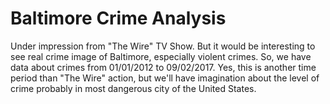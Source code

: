 # Baltimore Crime Analysis

Under impression from "The Wire" TV Show. But it would be interesting to see real crime image of Baltimore, especially violent crimes.
So, we have data about crimes from 01/01/2012 to 09/02/2017. Yes, this is another time period than "The Wire" action, but we'll have imagination about the level of crime probably in most dangerous city of the United States.
